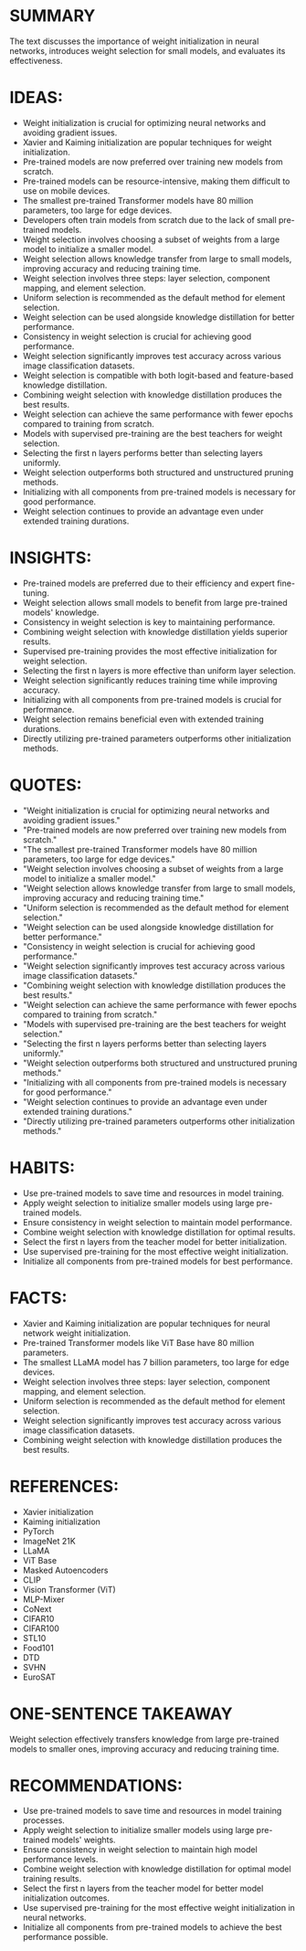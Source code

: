 # SUMMARY
The text discusses the importance of weight initialization in neural networks, introduces weight selection for small models, and evaluates its effectiveness.

# IDEAS:
- Weight initialization is crucial for optimizing neural networks and avoiding gradient issues.
- Xavier and Kaiming initialization are popular techniques for weight initialization.
- Pre-trained models are now preferred over training new models from scratch.
- Pre-trained models can be resource-intensive, making them difficult to use on mobile devices.
- The smallest pre-trained Transformer models have 80 million parameters, too large for edge devices.
- Developers often train models from scratch due to the lack of small pre-trained models.
- Weight selection involves choosing a subset of weights from a large model to initialize a smaller model.
- Weight selection allows knowledge transfer from large to small models, improving accuracy and reducing training time.
- Weight selection involves three steps: layer selection, component mapping, and element selection.
- Uniform selection is recommended as the default method for element selection.
- Weight selection can be used alongside knowledge distillation for better performance.
- Consistency in weight selection is crucial for achieving good performance.
- Weight selection significantly improves test accuracy across various image classification datasets.
- Weight selection is compatible with both logit-based and feature-based knowledge distillation.
- Combining weight selection with knowledge distillation produces the best results.
- Weight selection can achieve the same performance with fewer epochs compared to training from scratch.
- Models with supervised pre-training are the best teachers for weight selection.
- Selecting the first n layers performs better than selecting layers uniformly.
- Weight selection outperforms both structured and unstructured pruning methods.
- Initializing with all components from pre-trained models is necessary for good performance.
- Weight selection continues to provide an advantage even under extended training durations.

# INSIGHTS:
- Pre-trained models are preferred due to their efficiency and expert fine-tuning.
- Weight selection allows small models to benefit from large pre-trained models' knowledge.
- Consistency in weight selection is key to maintaining performance.
- Combining weight selection with knowledge distillation yields superior results.
- Supervised pre-training provides the most effective initialization for weight selection.
- Selecting the first n layers is more effective than uniform layer selection.
- Weight selection significantly reduces training time while improving accuracy.
- Initializing with all components from pre-trained models is crucial for performance.
- Weight selection remains beneficial even with extended training durations.
- Directly utilizing pre-trained parameters outperforms other initialization methods.

# QUOTES:
- "Weight initialization is crucial for optimizing neural networks and avoiding gradient issues."
- "Pre-trained models are now preferred over training new models from scratch."
- "The smallest pre-trained Transformer models have 80 million parameters, too large for edge devices."
- "Weight selection involves choosing a subset of weights from a large model to initialize a smaller model."
- "Weight selection allows knowledge transfer from large to small models, improving accuracy and reducing training time."
- "Uniform selection is recommended as the default method for element selection."
- "Weight selection can be used alongside knowledge distillation for better performance."
- "Consistency in weight selection is crucial for achieving good performance."
- "Weight selection significantly improves test accuracy across various image classification datasets."
- "Combining weight selection with knowledge distillation produces the best results."
- "Weight selection can achieve the same performance with fewer epochs compared to training from scratch."
- "Models with supervised pre-training are the best teachers for weight selection."
- "Selecting the first n layers performs better than selecting layers uniformly."
- "Weight selection outperforms both structured and unstructured pruning methods."
- "Initializing with all components from pre-trained models is necessary for good performance."
- "Weight selection continues to provide an advantage even under extended training durations."
- "Directly utilizing pre-trained parameters outperforms other initialization methods."

# HABITS:
- Use pre-trained models to save time and resources in model training.
- Apply weight selection to initialize smaller models using large pre-trained models.
- Ensure consistency in weight selection to maintain model performance.
- Combine weight selection with knowledge distillation for optimal results.
- Select the first n layers from the teacher model for better initialization.
- Use supervised pre-training for the most effective weight initialization.
- Initialize all components from pre-trained models for best performance.

# FACTS:
- Xavier and Kaiming initialization are popular techniques for neural network weight initialization.
- Pre-trained Transformer models like ViT Base have 80 million parameters.
- The smallest LLaMA model has 7 billion parameters, too large for edge devices.
- Weight selection involves three steps: layer selection, component mapping, and element selection.
- Uniform selection is recommended as the default method for element selection.
- Weight selection significantly improves test accuracy across various image classification datasets.
- Combining weight selection with knowledge distillation produces the best results.

# REFERENCES:
- Xavier initialization
- Kaiming initialization
- PyTorch
- ImageNet 21K
- LLaMA
- ViT Base
- Masked Autoencoders
- CLIP
- Vision Transformer (ViT)
- MLP-Mixer
- CoNext
- CIFAR10
- CIFAR100
- STL10
- Food101
- DTD
- SVHN
- EuroSAT

# ONE-SENTENCE TAKEAWAY
Weight selection effectively transfers knowledge from large pre-trained models to smaller ones, improving accuracy and reducing training time.

# RECOMMENDATIONS:
- Use pre-trained models to save time and resources in model training processes.
- Apply weight selection to initialize smaller models using large pre-trained models' weights.
- Ensure consistency in weight selection to maintain high model performance levels.
- Combine weight selection with knowledge distillation for optimal model training results.
- Select the first n layers from the teacher model for better model initialization outcomes.
- Use supervised pre-training for the most effective weight initialization in neural networks.
- Initialize all components from pre-trained models to achieve the best performance possible.